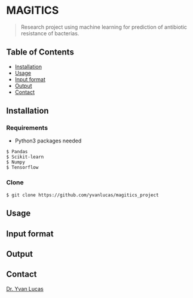 # MAGITICS
> Research project using machine learning for prediction of antibiotic resistance of bacterias.

## Table of Contents 

- [Installation](#installation)
- [Usage](#usage)
- [Input format](#input-format)
- [Output](#output)
- [Contact](#contact)
## Installation

### Requirements
- Python3 packages needed
```shell
$ Pandas
$ Scikit-learn
$ Numpy
$ Tensorflow
```

### Clone

```shell
$ git clone https://github.com/yvanlucas/magitics_project
```
## Usage

## Input format

## Output


## Contact

[Dr. Yvan Lucas](mailto:yvanlucas44@gmail.com)
